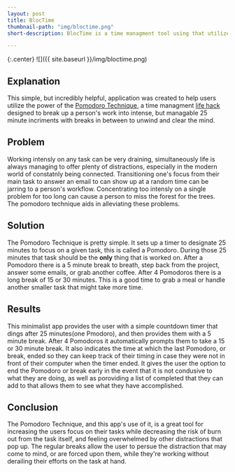 ```yaml
---
layout: post
title: BlocTime
thumbnail-path: "img/bloctime.png"
short-description: BlocTime is a time managment tool using that utilizes the Pomodoro Technique.

---
```


{:.center}
![]({{ site.baseurl }}/img/bloctime.png)

## Explanation

This simple, but incredibly helpful, application was created to help users utilize the power of the [Pomodoro Technique](https://francescocirillo.com/pages/pomodoro-technique), a time managment [life hack](https://en.wikipedia.org/wiki/Life_hack) designed to break up a person's work into intense, but managable 25 minute incriments with breaks in between to unwind and clear the mind.

## Problem

Working intensly on any task can be very draining, simultaneously life is always managing to offer plenty of distractions, especially in the modern world of constatnly being connected.  Transitioning one's focus from their main task to answer an email to can show up at a random time can be jarring to a person's workflow.  Concentrating too intensly on a single problem for too long can cause a person to miss the forest for the trees.  The pomodoro technique aids in alleviating these problems.

## Solution

The Pomodoro Technique is pretty simple.  It sets up a timer to designate 25 minutes to focus on a given task, this is called a Pomodoro.  During those 25 minutes that task should be the **only** thing that is worked on.  After a Pomodoro there is a 5 minute break to breath, step back from the project, answer some emails, or grab another coffee.  After 4 Pomodoros there is a long break of 15 or 30 minutes.  This is a good time to grab a meal or handle another smaller task that might take more time.

## Results

This minimalist app provides the user with a simple countdown timer that dings after 25 minutes(one Pmodoro), and then provides them with a 5 minute break.  After 4 Pomodoros it automatically prompts them to take a 15 or 30 minute break.  It also indicates the time at which the last Pomodoro, or break, ended so they can keep track of their timing in case they were not in front of their computer when the timer ended.  It gives the user the option to end the Pomodoro or break early in the event that it is not condusive to what they are doing, as well as poroviding a list of completed that they can add to that allows them to see what they have accomplished.

## Conclusion

The Pomodoro Technique, and this app's use of it, is a great tool for increasing the users focus on their tasks while decreasing the risk of burn out from the task itself, and feeling overwhelmed by other distractions that pop up.  The regular breaks allow the user to persue the distraction that may come to mind, or are forced upon them, while they're working without derailing their efforts on the task at hand.
